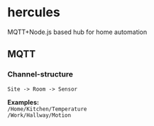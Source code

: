 # hercules
MQTT+Node.js based hub for home automation


## MQTT
### Channel-structure
`Site -> Room -> Sensor`

**Examples:**  
`/Home/Kitchen/Temperature`  
`/Work/Hallway/Motion`


